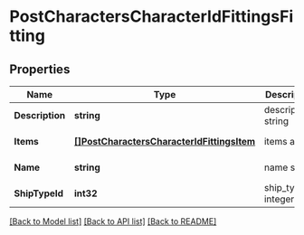 # PostCharactersCharacterIdFittingsFitting

## Properties
Name | Type | Description | Notes
------------ | ------------- | ------------- | -------------
**Description** | **string** | description string | [default to null]
**Items** | [**[]PostCharactersCharacterIdFittingsItem**](post_characters_character_id_fittings_item.md) | items array | [default to null]
**Name** | **string** | name string | [default to null]
**ShipTypeId** | **int32** | ship_type_id integer | [default to null]

[[Back to Model list]](../README.md#documentation-for-models) [[Back to API list]](../README.md#documentation-for-api-endpoints) [[Back to README]](../README.md)

